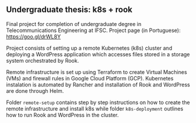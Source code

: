 ## Undergraduate thesis: k8s + rook

Final project for completion of undergraduate degree in Telecommunications Engineering at IFSC. Project page (in Portuguese): https://goo.gl/drWL8Y

Project consists of setting up a remote Kubernetes (k8s) cluster and deploying a WordPress application which accesses files stored in a storage system orchestrated by Rook.

Remote infrastructure is set up using Terraform to create Virtual Machines (VMs) and firewall rules in Google Cloud Platform (GCP). Kubernetes instalation is automated by Rancher and installation of Rook and WordPress are done through Helm.

Folder `remote-setup` contains step by step instructions on how to create the remote infrastructure and install k8s while folder `k8s-deployment` outlines how to run Rook and WordPress in the cluster.
